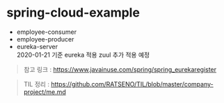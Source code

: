 # spring-cloud-example
* employee-consumer  
* employee-producer  
* eureka-server  
2020-01-21 기준 eureka 적용
zuul 추가 적용 예정

> 참고 링크 : https://www.javainuse.com/spring/spring_eurekaregister  

> TIL 정리 : https://github.com/RATSENO/TIL/blob/master/company-project/me.md